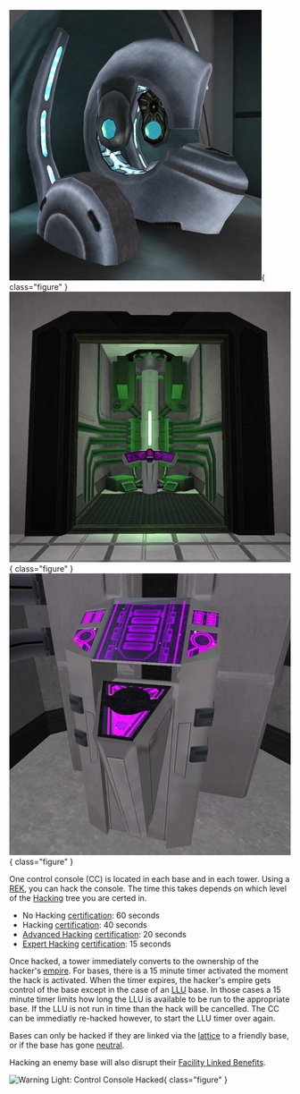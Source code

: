 ![Control Console](../images/AT-CC.jpg){ class="figure" }
![Control Console](../images/Basecc.jpg){ class="figure" }
![Controle Console](../images/Tower_CC.jpg){ class="figure" }

One control
console (CC) is located in each base and in each tower. Using a
[REK](../weapons/Remote_Electronics_Kit.md), you can hack the console. The time
this takes depends on which level of the
[Hacking](<../certifications/Hacking_(Certification).md>) tree you are certed
in.

- No Hacking [certification](../certifications/Certification.md): 60 seconds
- Hacking [certification](../certifications/Certification.md): 40 seconds
- [Advanced Hacking](../certifications/Advanced_Hacking.md)
  [certification](../certifications/Certification.md): 20 seconds
- [Expert Hacking](../certifications/Expert_Hacking.md)
  [certification](../certifications/Certification.md): 15 seconds

Once hacked, a tower immediately converts to the ownership of the hacker's
[empire](../terminology/Empire.md). For bases, there is a 15 minute timer
activated the moment the hack is activated. When the timer expires, the hacker's
empire gets control of the base except in the case of an
[LLU](../terminology/Lattice_Logic_Unit.md) base. In those cases a 15 minute
timer limits how long the LLU is available to be run to the appropriate base. If
the LLU is not run in time than the hack will be cancelled. The CC can be
immediatly re-hacked however, to start the LLU timer over again.

Bases can only be hacked if they are linked via the
[lattice](../terminology/Lattice.md) to a friendly base, or if the base has gone
[neutral](../terminology/Neutral.md).

Hacking an enemy base will also disrupt their
[Facility Linked Benefits](../terminology/Facility_Linked_Benefit.md).

![ Warning Light: Control
Console Hacked](../images/Hacked_light.jpg){ class="figure" }
